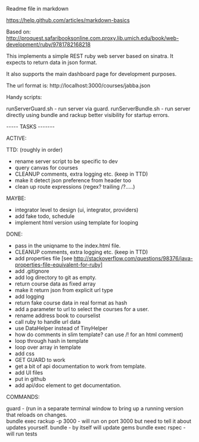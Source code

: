 Readme file in markdown

https://help.github.com/articles/markdown-basics

Based on: 
http://proquest.safaribooksonline.com.proxy.lib.umich.edu/book/web-development/ruby/9781782168218

This implements a simple REST ruby web server based on sinatra. 
It expects to return data in json format.

It also supports the main dashboard page for development purposes.

The url format is:
http://localhost:3000/courses/jabba.json

Handy scripts:

runServerGuard.sh - run server via guard.
runServerBundle.sh - run server directly using bundle and rackup
better visibility for startup errors.

----- TASKS -------

ACTIVE:

TTD: (roughly in order)

- rename server script to be specific to dev
- query canvas for courses
- CLEANUP comments, extra logging etc. (keep in TTD)
- make it detect json preference from header too
- clean up route expressions (regex? trailing /?.....)


MAYBE:
- integrator level to design (ui, integrator, providers)
- add fake todo, schedule
- implement html version using template for looping 

DONE:
- pass in the uniqname to the index.html file.
- CLEANUP comments, extra logging etc. (keep in TTD)
- add properties file [see http://stackoverflow.com/questions/98376/java-properties-file-equivalent-for-ruby]
- add .gitignore
- add log directory to git as empty.
- return course data as fixed array
- make it return json from explicit url type
- add logging
- return fake course data in real format as hash
- add a parameter to url to select the courses for a user.
- rename address book to courselist
- call ruby to handle url data
- use DataHelper instead of TinyHelper
- how do comments in slim template?  can use /! for an html comment)
- loop through hash in template
- loop over array in template
- add css
- GET GUARD to work
- get a bit of api documentation to work from template.
- add UI files
- put in github
- add api/doc element to get documentation.

COMMANDS:

guard - (run in a separate terminal window to bring up a running version
that reloads on changes.  
bundle exec rackup -p 3000 - will run on port 3000 but need to tell it
about updates yourself.
bundle - by itself will update gems
bundle exec rspec - will run tests

